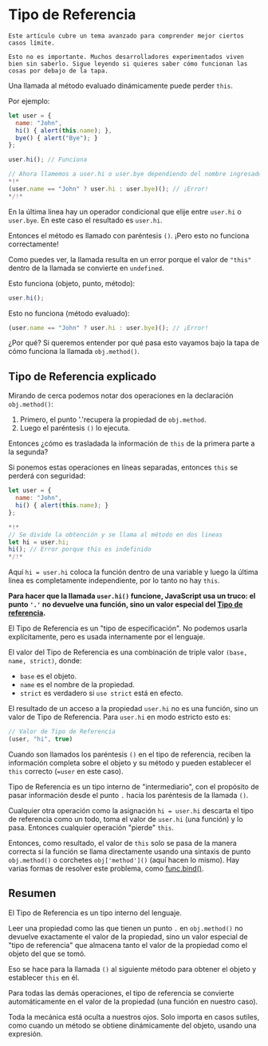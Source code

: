 
# Tipo de Referencia

```warn header="Característica del lenguaje en profundidad"
Este artículo cubre un tema avanzado para comprender mejor ciertos casos límite.

Esto no es importante. Muchos desarrolladores experimentados viven bien sin saberlo. Sigue leyendo si quieres saber cómo funcionan las cosas por debajo de la tapa.
```

Una llamada al método evaluado dinámicamente puede perder `this`.

Por ejemplo:

```js run
let user = {
  name: "John",
  hi() { alert(this.name); },
  bye() { alert("Bye"); }
};

user.hi(); // Funciona

// Ahora llamemos a user.hi o user.bye dependiendo del nombre ingresado
*!*
(user.name == "John" ? user.hi : user.bye)(); // ¡Error!
*/!*
```

En la última linea hay un operador condicional que elije entre `user.hi` o `user.bye`. En este caso el resultado es `user.hi`.

Entonces el método es llamado con paréntesis `()`. ¡Pero esto no funciona correctamente!

Como puedes ver, la llamada resulta en un error porque el valor de `"this"` dentro de la llamada se convierte en `undefined`.

Esto funciona (objeto, punto, método):
```js
user.hi();
```

Esto no funciona (método evaluado):
```js
(user.name == "John" ? user.hi : user.bye)(); // ¡Error!
```

¿Por qué? Si queremos entender por qué pasa esto vayamos bajo la tapa de cómo funciona la llamada `obj.method()`.

## Tipo de Referencia explicado

Mirando de cerca podemos notar dos operaciones en la declaración  `obj.method()`:

1. Primero, el punto '.'recupera la propiedad de `obj.method`.
2. Luego el paréntesis `()` lo ejecuta.

Entonces ¿cómo es trasladada la información de `this` de la primera parte a la segunda?

Si ponemos estas operaciones en líneas separadas, entonces `this` se perderá con seguridad:

```js run
let user = {
  name: "John",
  hi() { alert(this.name); }
};

*!*
// Se divide la obtención y se llama al método en dos lineas
let hi = user.hi;
hi(); // Error porque this es indefinido
*/!*
```

Aquí `hi = user.hi` coloca la función dentro de una variable y luego la última linea es completamente independiente, por lo tanto no hay `this`.

**Para hacer que la llamada `user.hi()` funcione, JavaScript usa un truco: el punto `'.'` no devuelve una función, sino un valor especial del [Tipo de referencia](https://tc39.github.io/ecma262/#sec-reference-specification-type).**

El Tipo de Referencia es un "tipo de especificación". No podemos usarla explícitamente, pero es usada internamente por el lenguaje.

El valor del Tipo de Referencia es una combinación de triple valor `(base, name, strict)`, donde:

- `base` es el objeto.
- `name` es el nombre de la propiedad.
- `strict` es verdadero si `use strict` está en efecto.

El resultado de un acceso a la propiedad `user.hi` no es una función, sino un valor de Tipo de Referencia. Para `user.hi` en modo estricto esto es:

```js
// Valor de Tipo de Referencia
(user, "hi", true)
```

Cuando son llamados los paréntesis `()` en el tipo de referencia, reciben la información completa sobre el objeto y su método y pueden establecer el `this` correcto (`=user` en este caso).

Tipo de Referencia es un tipo interno de "intermediario", con el propósito de pasar información desde el punto `.` hacia los paréntesis de la llamada `()`.

Cualquier otra operación como la asignación `hi = user.hi` descarta el tipo de referencia como un todo, toma el valor de `user.hi` (una función) y lo pasa. Entonces cualquier operación "pierde" `this`.

Entonces, como resultado, el valor de `this` solo se pasa de la manera correcta si la función se llama directamente usando una sintaxis de punto `obj.method()` o corchetes `obj['method']()` (aquí hacen lo mismo). Hay varias formas de resolver este problema, como [func.bind()](/bind#solution-2-bind).

## Resumen

El Tipo de Referencia es un tipo interno del lenguaje.

Leer una propiedad como las que tienen un punto `.` en `obj.method()` no devuelve exactamente el valor de la propiedad, sino un valor especial de "tipo de referencia" que almacena tanto el valor de la propiedad como el objeto del que se tomó.

Eso se hace para la llamada `()` al siguiente método para obtener el objeto y establecer `this` en él.

Para todas las demás operaciones, el tipo de referencia se convierte automáticamente en el valor de la propiedad (una función en nuestro caso).

Toda la mecánica está oculta a nuestros ojos. Solo importa en casos sutiles, como cuando un método se obtiene dinámicamente del objeto, usando una expresión.

